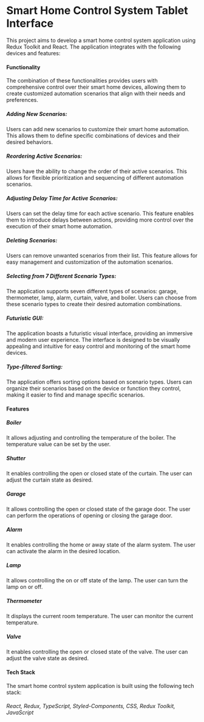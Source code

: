 # Smart Home Control System Tablet Interface
This project aims to develop a smart home control system application using Redux Toolkit and React. The application integrates with the following devices and features:

#### Functionality
The combination of these functionalities provides users with comprehensive control over their smart home devices, allowing them to create customized automation scenarios that align with their needs and preferences.

##### Adding New Scenarios:
Users can add new scenarios to customize their smart home automation. This allows them to define specific combinations of devices and their desired behaviors.

##### Reordering Active Scenarios:
Users have the ability to change the order of their active scenarios. This allows for flexible prioritization and sequencing of different automation scenarios.

##### Adjusting Delay Time for Active Scenarios: 
Users can set the delay time for each active scenario. This feature enables them to introduce delays between actions, providing more control over the execution of their smart home automation.

##### Deleting Scenarios:
Users can remove unwanted scenarios from their list. This feature allows for easy management and customization of the automation scenarios.

##### Selecting from 7 Different Scenario Types: 
The application supports seven different types of scenarios: garage, thermometer, lamp, alarm, curtain, valve, and boiler. Users can choose from these scenario types to create their desired automation combinations.

##### Futuristic GUI:
The application boasts a futuristic visual interface, providing an immersive and modern user experience. The interface is designed to be visually appealing and intuitive for easy control and monitoring of the smart home devices.

##### Type-filtered Sorting: 
The application offers sorting options based on scenario types. Users can organize their scenarios based on the device or function they control, making it easier to find and manage specific scenarios.

#### Features
##### Boiler
It allows adjusting and controlling the temperature of the boiler.
The temperature value can be set by the user.

##### Shutter
It enables controlling the open or closed state of the curtain.
The user can adjust the curtain state as desired.
##### Garage
It allows controlling the open or closed state of the garage door.
The user can perform the operations of opening or closing the garage door.
##### Alarm
It enables controlling the home or away state of the alarm system.
The user can activate the alarm in the desired location.
##### Lamp
It allows controlling the on or off state of the lamp.
The user can turn the lamp on or off.
##### Thermometer
It displays the current room temperature.
The user can monitor the current temperature.
##### Valve
It enables controlling the open or closed state of the valve.
The user can adjust the valve state as desired.

#### Tech Stack
The smart home control system application is built using the following tech stack:
###### React, Redux, TypeScript, Styled-Components, CSS, Redux Toolkit, JavaScript


